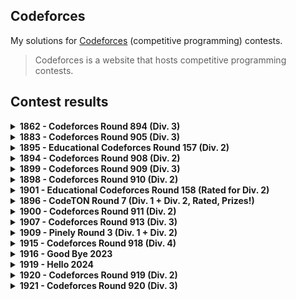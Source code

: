 ## Codeforces

My solutions for [Codeforces](https://codeforces.com) (competitive programming) contests.

> Codeforces is a website that hosts competitive programming contests.

## Contest results

<details>
  <summary>
    <b>1862 - Codeforces Round 894 (Div. 3)</b>
  </summary>

  - [1862 - Codeforces Round 894 (Div. 3)](https://codeforces.com/contest/1862)
  - Final standing: **10802<sup>nd</sup> / 12214**
  - Score: **2**, Penalty: **68**
  - Rating change: **+422** _(now 422, newbie)_

  | Problem | Solved time + Penalties | Solution |
  |--|--|--|
  | A - [Gift Carpet](https://codeforces.com/contest/1862/problem/A) | ✅ 00:25 | [Carpet.js](Contests/1862_Round894_Div3/Carpet.js) |
  | B - [Sequence Game](https://codeforces.com/contest/1862/problem/B) | ✅ 00:43 | [Sequence.js](Contests/1862_Round894_Div3/Sequence.js) |
  | C - [Flower City Fence](https://codeforces.com/contest/1862/problem/C) | ❌ -1 penalty | [Fence.js](Contests/1862_Round894_Div3/Fence.js) |
  | D - [Ice Cream Balls](https://codeforces.com/contest/1862/problem/D) | - | - |
  | E - [Kolya and Movie Theatre](https://codeforces.com/contest/1862/problem/E) | - | - |
  | F - [Magic Will Save the World](https://codeforces.com/contest/1862/problem/F) | ❌ -5 penalties | [Magic.js](Contests/1862_Round894_Div3/Magic.js) |
  | G - [The Great Equalizer](https://codeforces.com/contest/1862/problem/G) | - | - |

</details>

<details>
  <summary>
    <b>1883 - Codeforces Round 905 (Div. 3)</b>
  </summary>

  - [1883 - Codeforces Round 905 (Div. 3)](https://codeforces.com/contest/1883)
  - Final standing: **7549<sup>th</sup> / 12530**
  - Score: **1276**
  - Rating change: **+269** _(now 691, newbie)_

  | Problem | Solved time + Penalties | Solution |
  |--|--|--|
  | A - [Morning](https://codeforces.com/contest/1883/problem/A) | ✅ 00:26 | [A.py](Contests/1883_Round905_Div3/A.py) |
  | B - [Chemistry](https://codeforces.com/contest/1883/problem/B) | ✅ 00:43 | [B.py](Contests/1883_Round905_Div3/B.py) |
  | C - [Raspberries](https://codeforces.com/contest/1883/problem/C) | - | - |
  | D - [In Love](https://codeforces.com/contest/1883/problem/D) | ❌ -3 penalty | [D.py](Contests/1883_Round905_Div3/D.py) |
  | E - [Look Back](https://codeforces.com/contest/1883/problem/E) | - | - |
  | F - [You Are So Beautiful](https://codeforces.com/contest/1883/problem/F) | - | - |
  | G1 - [Dances (Easy version)](https://codeforces.com/contest/1883/problem/G1) | ❌ -2 penalty | [G1.py](Contests/1883_Round905_Div3/G1.py) |
  | G2 - [Dances (Hard Version)](https://codeforces.com/contest/1883/problem/G2) | - | - |

</details>

<details>
  <summary>
    <b>1895 - Educational Codeforces Round 157 (Div. 2)</b>
  </summary>

  - [1895 - Educational Codeforces Round 157 (Div. 2)](https://codeforces.com/contest/1895)
  - Final standing: **11234<sup>th</sup> / 14520**
  - Score: **1**, Penalty: **5**
  - Rating change: **+153** _(now 844, newbie)_

  | Problem | Solved time + Penalties | Solution |
  |--|--|--|
  | A - [Treasure Chest](https://codeforces.com/contest/1895/problem/A) | ✅ 00:05 | [A.py](Contests/1895_Educational_Round157_Div2/A.py) |
  | B - [Points and Minimum Distance](https://codeforces.com/contest/1895/problem/B) | ❌ -1 penalty | [B.py](Contests/1895_Educational_Round157_Div2/B.py) |
  | C - [Torn Lucky Ticket](https://codeforces.com/contest/1895/problem/C) | ❌ -4 penalty | [C.py](Contests/1895_Educational_Round157_Div2/C.py) |
  | D - [XOR Construction](https://codeforces.com/contest/1895/problem/D) | ❌ -5 penalty | [D.py](Contests/1895_Educational_Round157_Div2/D.py) |
  | E - [Infinite Card Game](https://codeforces.com/contest/1895/problem/E) | - | - |
  | F - [Fancy Arrays](https://codeforces.com/contest/1895/problem/F) | - | - |
  | G - [Two Characters, Two Colors](https://codeforces.com/contest/1895/problem/G) | - | - |

</details>

<details>
  <summary>
    <b>1894 - Codeforces Round 908 (Div. 2)</b>
  </summary>

  - [1894 - Codeforces Round 908 (Div. 2)](https://codeforces.com/contest/1894)
  - Final standing: **6964<sup>th</sup> / 10238**
  - Score: **466**
  - Rating change: **+108** _(now 952, newbie)_

  | Problem | Solved time + Penalties | Solution |
  |--|--|--|
  | A - [Secret Sport](https://codeforces.com/contest/1894/problem/A) | ✅ 00:17 | [A.py](Contests/1894_Round908_Div2/A.py) |
  | B - [Two Out of Three](https://codeforces.com/contest/1894/problem/B) | - | - |
  | C - [Anonymous Informant](https://codeforces.com/contest/1894/problem/C) | - | - |
  | D - [Neutral Tonality](https://codeforces.com/contest/1894/problem/D) | - | - |
  | E - [Freedom of Choice](https://codeforces.com/contest/1894/problem/E) | - | - |

</details>

<details>
  <summary>
    <b>1899 - Codeforces Round 909 (Div. 3)</b>
  </summary>

  - [1899 - Codeforces Round 909 (Div. 3)](https://codeforces.com/contest/1899)
  - Final standing: **3135<sup>th</sup> / 9716**
  - Score: **4**, Penalty: **163**
  - Rating change: **+175** _(now 1127, newbie)_

  | Problem | Solved time + Penalties | Solution |
  |--|--|--|
  | A - [Game with Integers](https://codeforces.com/contest/1899/problem/A) | ✅ 00:05 | [A.py](Contests/1899_Round909_Div3/A.py) |
  | B - [250 Thousand Tons of TNT](https://codeforces.com/contest/1899/problem/B) | ✅ 00:29 | [B.py](Contests/1899_Round909_Div3/B.py) |
  | C - [Yarik and Array](https://codeforces.com/contest/1899/problem/C) | ✅ 00:46 | [C.py](Contests/1899_Round909_Div3/C.py) |
  | D - [Yarik and Musical Notes](https://codeforces.com/contest/1899/problem/D) | ❌ -3 penalty | [D.py](Contests/1899_Round909_Div3/D.py) |
  | E - [Queue Sort](https://codeforces.com/contest/1899/problem/E) | ✅ 01:13 (-1 Penalty) | [E.py](Contests/1899_Round909_Div3/E.py) |
  | F - [Alex's whims](https://codeforces.com/contest/1899/problem/F) | - | - |
  | G - [Unusual Entertainment](https://codeforces.com/contest/1899/problem/G) | - | - |

</details>

<details>
  <summary>
    <b>1898 - Codeforces Round 910 (Div. 2)</b>
  </summary>

  - [1898 - Codeforces Round 910 (Div. 2)](https://codeforces.com/contest/1898)
  - Final standing: **3847<sup>th</sup> / 8026**
  - Score: **476**
  - Rating change: **+57** _(now 1184, newbie)_

  | Problem | Solved time + Penalties | Solution |
  |--|--|--|
  | A - [Milica and String](https://codeforces.com/contest/1898/problem/A) | ✅ 00:12 | [A.py](Contests/1898_Round910_Div2/A.py) |
  | B - [Milena and Admirer](https://codeforces.com/contest/1898/problem/B) | - | [B.py](Contests/1898_Round910_Div2/B.py) |
  | C - [Colorful Grid](https://codeforces.com/contest/1898/problem/C) | - | - |
  | D - [Absolute Beauty](https://codeforces.com/contest/1898/problem/D) | - | [D.py](Contests/1898_Round910_Div2/D.py) |
  | E - [Sofia and Strings](https://codeforces.com/contest/1898/problem/E) | ❌ -5 penalty | [E.py](Contests/1898_Round910_Div2/E.py) |
  | F - [Vova Escapes the Matrix](https://codeforces.com/contest/1898/problem/F) | - | - |

</details>

<details>
  <summary>
    <b>1901 - Educational Codeforces Round 158 (Rated for Div. 2)</b>
  </summary>

  - [1901 - Educational Codeforces Round 158 (Rated for Div. 2)](https://codeforces.com/contest/1901)
  - Final standing: **6907<sup>th</sup> / 11914**
  - Score: **1**, Penalty: **8**
  - Rating change: **-34** _(now 1150, newbie)_

  | Problem | Solved time + Penalties | Solution |
  |--|--|--|
  | A - [Line Trip](https://codeforces.com/contest/1901/problem/A) | ✅ 00:08 | [A.py](Contests/1901_Educational_Round158_Div2/A.py) |
  | B - [Chip and Ribbon](https://codeforces.com/contest/1901/problem/B) | ❌ -1 penalty | [B.py](Contests/1901_Educational_Round158_Div2/B.py) |
  | C - [Add, Divide and Floor](https://codeforces.com/contest/1901/problem/C) | ❌ -2 penalty | [C.py](Contests/1901_Educational_Round158_Div2/C.py) |
  | D - [Yet Another Monster Fight](https://codeforces.com/contest/1901/problem/D) | ❌ -2 penalty | [D.py](Contests/1901_Educational_Round158_Div2/D.py) |
  | E - [Compressed Tree](https://codeforces.com/contest/1901/problem/E) | - | - |
  | F - [Landscaping](https://codeforces.com/contest/1901/problem/F) | - | - |

</details>

<details>
  <summary>
    <b>1896 - CodeTON Round 7 (Div. 1 + Div. 2, Rated, Prizes!)</b>
  </summary>

  - [1896 - CodeTON Round 7 (Div. 1 + Div. 2, Rated, Prizes!)](https://codeforces.com/contest/1896)
  - Final standing: **5752<sup>nd</sup> / 9394**
  - Score: **1256**
  - Rating change: **-14** _(now 1136, newbie)_

  | Problem | Solved time + Penalties | Solution |
  |--|--|--|
  | A - [Jagged Swaps](https://codeforces.com/contest/1896/problem/A) | ✅ 00:07 | [A.py](Contests/1896_CodeTON_Round7_Div2/A.py) |
  | B - [AB Flipping](https://codeforces.com/contest/1896/problem/B) | ✅ 00:26 | [B.py](Contests/1896_CodeTON_Round7_Div2/B.py) |
  | C - [Matching Arrays](https://codeforces.com/contest/1896/problem/C) | ❌ -4 penalty | [C.py](Contests/1896_CodeTON_Round7_Div2/C.py) [C.cpp](Contests/1896_CodeTON_Round7_Div2/C.cpp) |
  | D - [Ones and Twos](https://codeforces.com/contest/1896/problem/D) | ❌ -1 penalty | [D.cpp](Contests/1896_CodeTON_Round7_Div2/D.cpp) |
  | E - [Permutation Sorting](https://codeforces.com/contest/1896/problem/E) | - | - |
  | F - [Bracket Xoring](https://codeforces.com/contest/1896/problem/F) | - | - |
  | G - [Pepe Racing](https://codeforces.com/contest/1896/problem/F) | - | - |
  | H1 - [Cyclic Hamming (Easy Version)](https://codeforces.com/contest/1896/problem/H1) | - | - |
  | H2 - [Cyclic Hamming (Hard Version)](https://codeforces.com/contest/1896/problem/H2) | - | - |

</details>

<details>
  <summary>
    <b>1900 - Codeforces Round 911 (Div. 2)</b>
  </summary>

  - [1900 - Codeforces Round 911 (Div. 2)](https://codeforces.com/contest/1900)
  - Final standing: **8788<sup>th</sup> / 9791**
  - Score: **370**
  - Rating change: **-97** _(now 1039 newbie)_

  | Problem | Solved time + Penalties | Solution |
  |--|--|--|
  | A - [Cover in Water](https://codeforces.com/contest/1900/problem/A) | ✅ 00:40 | [A.py](Contests/1900_Round911_Div2/A.py) |
  | B - [Laura and Operations](https://codeforces.com/contest/1900/problem/B) | ❌ -5 penalty | [B.py](Contests/1900_Round911_Div2/B.py) |
  | C - [Anji's Binary Tree](https://codeforces.com/contest/1900/problem/C) | ❌ -4 penalty | [C.py](Contests/1900_Round911_Div2/C.py) [C.cpp](Contests/1900_Round911_Div2/C.cpp) |
  | D - [Small GCD](https://codeforces.com/contest/1900/problem/D) | - | - |
  | E - [Transitive Graph](https://codeforces.com/contest/1900/problem/E) | - | - |
  | F - [Local Deletions](https://codeforces.com/contest/1900/problem/F) | - | - |

</details>

<details>
  <summary>
    <b>1907 - Codeforces Round 913 (Div. 3)</b>
  </summary>

  - [1907 - Codeforces Round 913 (Div. 3)](https://codeforces.com/contest/1907)
  - Final standing: **3348<sup>th</sup> / 10299**
  - Score: **3**, Penalty: **79**
  - Rating change: **+95** _(now 1134 newbie)_

  | Problem | Solved time + Penalties | Solution |
  |--|--|--|
  | A - [Rook](https://codeforces.com/contest/1907/problem/A) | ✅ 00:05 | [A.py](Contests/1907_Round913_Div3/A.py) |
  | B - [YetnotherrokenKeoard](https://codeforces.com/contest/1907/problem/B) | ✅ 00:12 | [B.py](Contests/1907_Round913_Div3/B.py) |
  | C - [Removal of Unattractive Pairs](https://codeforces.com/contest/1907/problem/C) | ✅ 00:52 (-1 penalty) | [C.py](Contests/1907_Round913_Div3/C.py) |
  | D - [Jumping Through Segments](https://codeforces.com/contest/1907/problem/D) | ❌ -2 penalty | [D.py](Contests/1907_Round913_Div3/D.py) |
  | E - [Good Triples](https://codeforces.com/contest/1907/problem/E) | - | - |
  | F - [Shift and Reverse](https://codeforces.com/contest/1907/problem/F) | - | - |
  | G - [Lights](https://codeforces.com/contest/1907/problem/G) | - | - |

</details>

<details>
  <summary>
    <b>1909 - Pinely Round 3 (Div. 1 + Div. 2)</b>
  </summary>

  - [1909 - Pinely Round 3 (Div. 1 + Div. 2)](https://codeforces.com/contest/1909)
  - Final standing: **6652<sup>nd</sup> / 10976**
  - Score: **486**
  - Rating change: **-17** _(now 1125 newbie)_

  | Problem | Solved time + Penalties | Solution |
  |--|--|--|
  | A - [Distinct Buttons](https://codeforces.com/contest/1909/problem/A) | ✅ 00:11 | [A.py](Contests/1909_Pinely_Round3_Div2/A.py) |
  | B - [Make Almost Equal With Mod](https://codeforces.com/contest/1909/problem/B) | ❌ -2 penalty | [B.py](Contests/1909_Pinely_Round3_Div2/B.py) |
  | C - [Heavy Intervals](https://codeforces.com/contest/1909/problem/C) | ❌ -5 penalty | [C.py](Contests/1909_Pinely_Round3_Div2/C.py) |
  | D - [Split Plus K](https://codeforces.com/contest/1909/problem/D) | - | - |
  | E - [Multiple Lamps](https://codeforces.com/contest/1909/problem/E) | - | - |
  | F1 - [Small Permutation Problem (Easy Version)](https://codeforces.com/contest/1909/problem/F1) | - | - |
  | F2 - [Small Permutation Problem (Hard Version)](https://codeforces.com/contest/1909/problem/F2) | - | - |
  | G - [Pumping Lemma](https://codeforces.com/contest/1909/problem/G) | - | - |
  | H - [Parallel Swaps Sort](https://codeforces.com/contest/1909/problem/H) | - | - |
  | I - [Short Permutation Problem](https://codeforces.com/contest/1909/problem/I) | - | - |

</details>

<details>
  <summary>
    <b>1915 - Codeforces Round 918 (Div. 4)</b>
  </summary>

  - [1915 - Codeforces Round 918 (Div. 4)](https://codeforces.com/contest/1915)
  - Final standing: **9105<sup>th</sup> / 12336**
  - Score: **4**, Penalty: **149**
  - Rating change: **-13** _(now 1115 newbie)_

  | Problem | Solved time + Penalties | Solution |
  |--|--|--|
  | A - [Odd One Out](https://codeforces.com/contest/1915/problem/A) | ✅ 00:03 | [A.py](Contests/1915_Round918_Div4/A.py) |
  | B - [Not Quite Latin Square](https://codeforces.com/contest/1915/problem/B) | ✅ 00:05 | [B.py](Contests/1915_Round918_Div4/B.py) |
  | C - [Can I Square?](https://codeforces.com/contest/1915/problem/C) | ✅ 00:09 | [C.py](Contests/1915_Round918_Div4/C.py) |
  | D - [Unnatural Language Processing](https://codeforces.com/contest/1915/problem/D) | ✅ 01:32 (-4 penalty) | [D.py](Contests/1915_Round918_Div4/D.py) |
  | E - [Romantic Glasses](https://codeforces.com/contest/1915/problem/E) | - | [E.py](Contests/1915_Round918_Div4/E.py) |
  | F - [Greetings](https://codeforces.com/contest/1915/problem/F) | ❌ -2 penalty | [F.py](Contests/1915_Round918_Div4/F.py) |
  | G - [Bicycles](https://codeforces.com/contest/1915/problem/G) | - | - |

</details>

<details>
  <summary>
    <b>1916 - Good Bye 2023</b>
  </summary>

  - [1916 - Good Bye 2023](https://codeforces.com/contest/1916)
  - Final standing: **15034<sup>th</sup> / 18653**
  - Score: **115**
  - Rating change: **-61** _(now 1054 newbie)_

  | Problem | Solved time + Penalties | Solution |
  |--|--|--|
  | A - [2023](https://codeforces.com/contest/1916/problem/A) | ✅ 00:35 (-2 penalty) | [A.py](Contests/1916_GoodBye2023/A.py) |
  | B - [Two Divisors](https://codeforces.com/contest/1916/problem/B) | ❌ -2 penalty | [B.py](Contests/1916_GoodBye2023/B.py) |
  | C - [Training Before the Olympiad](https://codeforces.com/contest/1916/problem/C) | - | [C.py](Contests/1916_GoodBye2023/C.py) |
  | D - [Mathematical Problem](https://codeforces.com/contest/1916/problem/D) | - | - |
  | E - [Happy Life in University](https://codeforces.com/contest/1916/problem/E) | - | - |
  | F - [Group Division](https://codeforces.com/contest/1916/problem/F) | - | - |
  | G - [Optimizations From Chelsu](https://codeforces.com/contest/1916/problem/G) | - | - |
  | H1 - [Matrix Rank (Easy Version)](https://codeforces.com/contest/1916/problem/H1) | - | - |
  | H2 - [Matrix Rank (Hard Version)](https://codeforces.com/contest/1916/problem/H2) | - | - |

</details>

<details>
  <summary>
    <b>1919 - Hello 2024</b>
  </summary>

  - [1919 - Hello 2024](https://codeforces.com/contest/1919)
  - Final standing: **3067<sup>th</sup> / 21065**
  - Score: **1465**
  - Rating change: **+180** _(now 1234 pupil)_

  | Problem | Solved time + Penalties | Solution |
  |--|--|--|
  | A - [Wallet Exchange](https://codeforces.com/contest/1919/problem/A) | ✅ 00:04 | [A.py](Contests/1919_Hello2024/A.py) |
  | B - [Plus-Minus Split](https://codeforces.com/contest/1919/problem/B) | ✅ 00:11 | [B.py](Contests/1919_Hello2024/B.py) |
  | C - [Grouping Increases](https://codeforces.com/contest/1919/problem/C) | ✅ 01:23 | [C.py](Contests/1919_Hello2024/C.py) |
  | D - [01 Tree](https://codeforces.com/contest/1919/problem/D) | - | - |
  | E - [Counting Prefixes](https://codeforces.com/contest/1919/problem/E) | - | [E.py](Contests/1919_Hello2024/E.py) |
  | F1 - [Wine Factory (Easy Version)](https://codeforces.com/contest/1919/problem/F1) | - | - |
  | F2 - [Wine Factory (Hard Version)](https://codeforces.com/contest/1919/problem/F2) | - | - |
  | G - [Tree LGM](https://codeforces.com/contest/1919/problem/G) | - | - |
  | H - [Tree Diameter](https://codeforces.com/contest/1919/problem/H) | - | - |

</details>

<details>
  <summary>
    <b>1920 - Codeforces Round 919 (Div. 2)</b>
  </summary>

  - [1920 - Codeforces Round 919 (Div. 2)](https://codeforces.com/contest/1920)
  - Final standing: **7488<sup>th</sup> / 17996**
  - Score: **1160**
  - Rating change: **-9** _(now 1225 pupil)_

  | Problem | Solved time + Penalties | Solution |
  |--|--|--|
  | A - [Satisfying Constraints](https://codeforces.com/contest/1920/problem/A) | ✅ 00:34 | [A.py](Contests/1920_Round919_Div2/A.py) |
  | B - [Summation Game](https://codeforces.com/contest/1920/problem/B) | ✅ 01:08 | [B.py](Contests/1920_Round919_Div2/B.py) |
  | C - [Partitioning the Array](https://codeforces.com/contest/1920/problem/C) | - | - |
  | D - [Array Repetition](https://codeforces.com/contest/1920/problem/D) | - | [D.py](Contests/1920_Round919_Div2/D.py) |
  | E - [Counting Binary Strings](https://codeforces.com/contest/1920/problem/E) | - | - |
  | F1 - [Smooth Sailing (Easy Version)](https://codeforces.com/contest/1920/problem/F1) | - | - |
  | F2 - [Smooth Sailing (Hard Version)](https://codeforces.com/contest/1920/problem/F2) | - | - |

</details>

<details>
  <summary>
    <b>1921 - Codeforces Round 920 (Div. 3)</b>
  </summary>

  - [Codeforces Round 920 (Div. 3)](https://codeforces.com/contest/1921)
  - Final standing: **??<sup>th</sup> / ??**
  - Score: **3**, Penalty: **70**
  - Rating change: **??** _(now ?? ??)_

  | Problem | Solved time + Penalties | Solution |
  |--|--|--|
  | A - [Square](https://codeforces.com/contest/1921/problem/A) | ✅ 00:05 | [A.py](Contests/1921_Round920_Div3/A.py) |
  | B - [Arranging Cats](https://codeforces.com/contest/1921/problem/B) | ✅ 00:21 (-1 penalty) | [B.py](Contests/1921_Round920_Div3/B.py) |
  | C - [Sending Messages](https://codeforces.com/contest/1921/problem/C) | ✅ 00:34 | [C.py](Contests/1921_Round920_Div3/C.py) |
  | D - [Very Different Array](https://codeforces.com/contest/1921/problem/D) | ❌ -1 penalty (solved after contest end) | [D.py](Contests/1921_Round920_Div3/D.py) |
  | E - [Eat the Chip](https://codeforces.com/contest/1921/problem/E) | - | [E.py](Contests/1921_Round920_Div3/E.py) |
  | F - [Sum of Progression](https://codeforces.com/contest/1921/problem/F) | - | - |
  | G - [Mischievous Shooter](https://codeforces.com/contest/1921/problem/G) | - | - |

</details>
